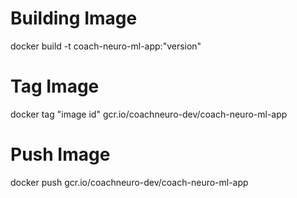 # Building Image

docker build -t coach-neuro-ml-app:"version"

# Tag Image

docker tag "image id" gcr.io/coachneuro-dev/coach-neuro-ml-app

# Push Image

docker push gcr.io/coachneuro-dev/coach-neuro-ml-app
